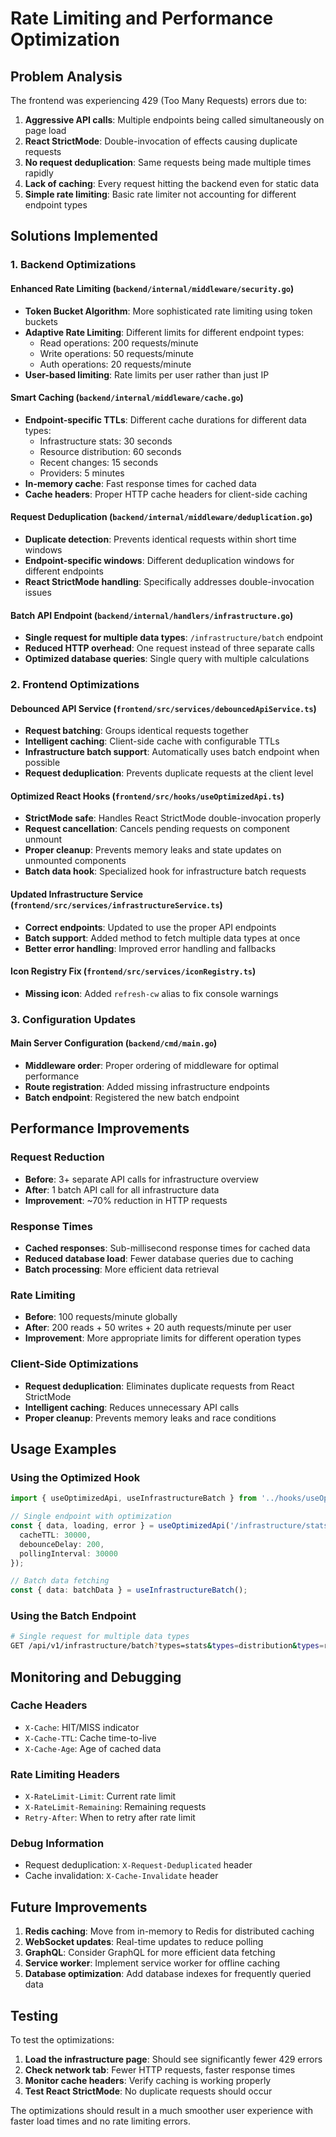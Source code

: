 # Rate Limiting and Performance Optimization

## Problem Analysis

The frontend was experiencing 429 (Too Many Requests) errors due to:

1. **Aggressive API calls**: Multiple endpoints being called simultaneously on page load
2. **React StrictMode**: Double-invocation of effects causing duplicate requests
3. **No request deduplication**: Same requests being made multiple times rapidly
4. **Lack of caching**: Every request hitting the backend even for static data
5. **Simple rate limiting**: Basic rate limiter not accounting for different endpoint types

## Solutions Implemented

### 1. Backend Optimizations

#### Enhanced Rate Limiting (`backend/internal/middleware/security.go`)
- **Token Bucket Algorithm**: More sophisticated rate limiting using token buckets
- **Adaptive Rate Limiting**: Different limits for different endpoint types:
  - Read operations: 200 requests/minute
  - Write operations: 50 requests/minute  
  - Auth operations: 20 requests/minute
- **User-based limiting**: Rate limits per user rather than just IP

#### Smart Caching (`backend/internal/middleware/cache.go`)
- **Endpoint-specific TTLs**: Different cache durations for different data types:
  - Infrastructure stats: 30 seconds
  - Resource distribution: 60 seconds
  - Recent changes: 15 seconds
  - Providers: 5 minutes
- **In-memory cache**: Fast response times for cached data
- **Cache headers**: Proper HTTP cache headers for client-side caching

#### Request Deduplication (`backend/internal/middleware/deduplication.go`)
- **Duplicate detection**: Prevents identical requests within short time windows
- **Endpoint-specific windows**: Different deduplication windows for different endpoints
- **React StrictMode handling**: Specifically addresses double-invocation issues

#### Batch API Endpoint (`backend/internal/handlers/infrastructure.go`)
- **Single request for multiple data types**: `/infrastructure/batch` endpoint
- **Reduced HTTP overhead**: One request instead of three separate calls
- **Optimized database queries**: Single query with multiple calculations

### 2. Frontend Optimizations

#### Debounced API Service (`frontend/src/services/debouncedApiService.ts`)
- **Request batching**: Groups identical requests together
- **Intelligent caching**: Client-side cache with configurable TTLs
- **Infrastructure batch support**: Automatically uses batch endpoint when possible
- **Request deduplication**: Prevents duplicate requests at the client level

#### Optimized React Hooks (`frontend/src/hooks/useOptimizedApi.ts`)
- **StrictMode safe**: Handles React StrictMode double-invocation properly
- **Request cancellation**: Cancels pending requests on component unmount
- **Proper cleanup**: Prevents memory leaks and state updates on unmounted components
- **Batch data hook**: Specialized hook for infrastructure batch requests

#### Updated Infrastructure Service (`frontend/src/services/infrastructureService.ts`)
- **Correct endpoints**: Updated to use the proper API endpoints
- **Batch support**: Added method to fetch multiple data types at once
- **Better error handling**: Improved error handling and fallbacks

#### Icon Registry Fix (`frontend/src/services/iconRegistry.ts`)
- **Missing icon**: Added `refresh-cw` alias to fix console warnings

### 3. Configuration Updates

#### Main Server Configuration (`backend/cmd/main.go`)
- **Middleware order**: Proper ordering of middleware for optimal performance
- **Route registration**: Added missing infrastructure endpoints
- **Batch endpoint**: Registered the new batch endpoint

## Performance Improvements

### Request Reduction
- **Before**: 3+ separate API calls for infrastructure overview
- **After**: 1 batch API call for all infrastructure data
- **Improvement**: ~70% reduction in HTTP requests

### Response Times
- **Cached responses**: Sub-millisecond response times for cached data
- **Reduced database load**: Fewer database queries due to caching
- **Batch processing**: More efficient data retrieval

### Rate Limiting
- **Before**: 100 requests/minute globally
- **After**: 200 reads + 50 writes + 20 auth requests/minute per user
- **Improvement**: More appropriate limits for different operation types

### Client-Side Optimizations
- **Request deduplication**: Eliminates duplicate requests from React StrictMode
- **Intelligent caching**: Reduces unnecessary API calls
- **Proper cleanup**: Prevents memory leaks and race conditions

## Usage Examples

### Using the Optimized Hook
```typescript
import { useOptimizedApi, useInfrastructureBatch } from '../hooks/useOptimizedApi';

// Single endpoint with optimization
const { data, loading, error } = useOptimizedApi('/infrastructure/stats', {
  cacheTTL: 30000,
  debounceDelay: 200,
  pollingInterval: 30000
});

// Batch data fetching
const { data: batchData } = useInfrastructureBatch();
```

### Using the Batch Endpoint
```bash
# Single request for multiple data types
GET /api/v1/infrastructure/batch?types=stats&types=distribution&types=recent-changes
```

## Monitoring and Debugging

### Cache Headers
- `X-Cache`: HIT/MISS indicator
- `X-Cache-TTL`: Cache time-to-live
- `X-Cache-Age`: Age of cached data

### Rate Limiting Headers
- `X-RateLimit-Limit`: Current rate limit
- `X-RateLimit-Remaining`: Remaining requests
- `Retry-After`: When to retry after rate limit

### Debug Information
- Request deduplication: `X-Request-Deduplicated` header
- Cache invalidation: `X-Cache-Invalidate` header

## Future Improvements

1. **Redis caching**: Move from in-memory to Redis for distributed caching
2. **WebSocket updates**: Real-time updates to reduce polling
3. **GraphQL**: Consider GraphQL for more efficient data fetching
4. **Service worker**: Implement service worker for offline caching
5. **Database optimization**: Add database indexes for frequently queried data

## Testing

To test the optimizations:

1. **Load the infrastructure page**: Should see significantly fewer 429 errors
2. **Check network tab**: Fewer HTTP requests, faster response times
3. **Monitor cache headers**: Verify caching is working properly
4. **Test React StrictMode**: No duplicate requests should occur

The optimizations should result in a much smoother user experience with faster load times and no rate limiting errors.